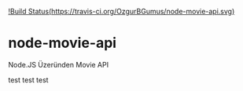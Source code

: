 [!Build Status(https://travis-ci.org/OzgurBGumus/node-movie-api.svg)](https://travis-ci.org/OzgurBGumus/node-movie-api)


# node-movie-api
Node.JS Üzeründen Movie API

test test test
